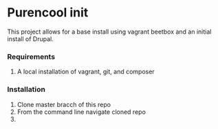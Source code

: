 # Purencool init

This project allows for a base install using vagrant beetbox and an initial install of Drupal.

### Requirements
1. A local installation of vagrant, git, and composer



### Installation

1. Clone master bracch of this repo 
2. From the command line navigate cloned repo
3.